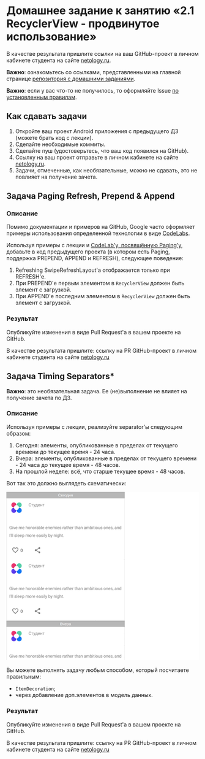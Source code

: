 # Домашнее задание к занятию «2.1 RecyclerView - продвинутое использование»

В качестве результата пришлите ссылки на ваш GitHub-проект в личном кабинете студента на сайте [netology.ru](https://netology.ru).

**Важно**: ознакомьтесь со ссылками, представленными на главной странице [репозитория с домашними заданиями](../README.md).

**Важно**: если у вас что-то не получилось, то оформляйте Issue [по установленным правилам](../report-requirements.md).

## Как сдавать задачи

1. Откройте ваш проект Android приложения с предыдущего ДЗ (можете брать код с лекции).
1. Сделайте необходимые коммиты.
1. Сделайте пуш (удостоверьтесь, что ваш код появился на GitHub).
1. Ссылку на ваш проект отправьте в личном кабинете на сайте [netology.ru](https://netology.ru).
1. Задачи, отмеченные, как необязательные, можно не сдавать, это не повлияет на получение зачета.

## Задача Paging Refresh, Prepend & Append

### Описание

Помимо документации и примеров на GitHub, Google часто оформляет примеры использования определенной технологии в виде [CodeLabs](https://codelabs.developers.google.com/?cat=android).

Используя примеры с лекции и [CodeLab'у, посвящённую Paging'у](https://developer.android.com/codelabs/android-paging), добавьте в код предыдущего проекта (в котором есть Paging, поддержка PREPEND, APPEND и REFRESH), следующее поведение:
1. Refreshing SwipeRefreshLayout'а отображается только при REFRESH'е.
1. При PREPEND'е первым элементом в `RecyclerView` должен быть элемент с загрузкой. 
1. При APPEND'е последним элементом в `RecyclerView` должен быть элемент с загрузкой.

### Результат

Опубликуйте изменения в виде Pull Request'а в вашем проекте на GitHub.

В качестве результата пришлите: ссылку на PR GitHub-проект в личном кабинете студента на сайте [netology.ru](https://netology.ru)

## Задача Timing Separators*

**Важно**: это необязательная задача. Ее (не)выполнение не влияет на получение зачета по ДЗ.

### Описание

Используя примеры с лекции, реализуйте separator'ы следующим образом:
1. Сегодня: элементы, опубликованные в пределах от текущего времени до текущее время - 24 часа.
2. Вчера: элементы, опубликованные в пределах от текущего времени - 24 часа до текущее время - 48 часов.
3. На прошлой неделе: всё, что старше текущее время - 48 часов.

Вот так это должно выглядеть схематически:

![](pic/separators.png)

Вы можете выполнять задачу любым способом, который посчитаете правильным:
* `ItemDecoration`;
* через добавление доп.элементов в модель данных.

### Результат

Опубликуйте изменения в виде Pull Request'а в вашем проекте на GitHub.

В качестве результата пришлите: ссылку на PR GitHub-проект в личном кабинете студента на сайте [netology.ru](https://netology.ru)
